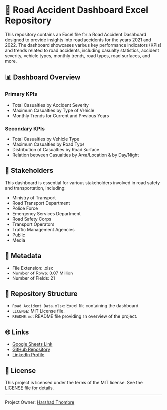 # 🚗 Road Accident Dashboard Excel Repository

This repository contains an Excel file for a Road Accident Dashboard designed to provide insights into road accidents for the years 2021 and 2022. The dashboard showcases various key performance indicators (KPIs) and trends related to road accidents, including casualty statistics, accident severity, vehicle types, monthly trends, road types, road surfaces, and more.

## 📊 Dashboard Overview

### Primary KPIs
- Total Casualties by Accident Severity
- Maximum Casualties by Type of Vehicle
- Monthly Trends for Current and Previous Years

### Secondary KPIs
- Total Casualties by Vehicle Type
- Maximum Casualties by Road Type
- Distribution of Casualties by Road Surface
- Relation between Casualties by Area/Location & by Day/Night

## 📌 Stakeholders

This dashboard is essential for various stakeholders involved in road safety and transportation, including:
- Ministry of Transport
- Road Transport Department
- Police Force
- Emergency Services Department
- Road Safety Corps
- Transport Operators
- Traffic Management Agencies
- Public
- Media

## 📄 Metadata

- File Extension: .xlsx
- Number of Rows: 3.07 Million
- Number of Fields: 21

## 📁 Repository Structure

- `Road Accident Data.xlsx`: Excel file containing the dashboard.
- `LICENSE`: MIT License file.
- `README.md`: README file providing an overview of the project.

## 🌐 Links

- [Google Sheets Link](https://docs.google.com/spreadsheets/d/10Qj6dQNuZh36s799Gv9t_eO5Tx8HvI_2aGq1so0GVos/edit#gid=292259099)
- [GitHub Repository](github.com/Harshad1025/Road_Accident_Dashboard_Excel)
- [LinkedIn Profile](https://www.linkedin.com/in/harshad-thombre-3a97bb280)

## 📝 License

This project is licensed under the terms of the MIT license. See the [LICENSE](LICENSE) file for details.

---

Project Owner: [Harshad Thombre](https://github.com/Harshad1025)
